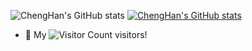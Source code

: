 <!-- ### Hi there 👋 -->

<!--
**chenghancc/chenghancc** is a ✨ _special_ ✨ repository because its `README.md` (this file) appears on your GitHub profile.

Here are some ideas to get you started:

- 🔭 I’m currently working on ...
- 🌱 I’m currently learning ...
- 👯 I’m looking to collaborate on ...
- 🤔 I’m looking for help with ...
- 💬 Ask me about ...
- 📫 How to reach me: ...
- 😄 Pronouns: ...
- ⚡ Fun fact: ...
-->

![ChengHan's GitHub stats](https://github-readme-stats.vercel.app/api?username=chenghancc)
[![ChengHan's GitHub stats](https://github-readme-stats.vercel.app/api/top-langs/?username=chenghancc)](https://github.com/chenghancc/github-readme-stats)

- 🤔 My ![Visitor Count](https://profile-counter.glitch.me/chenghancc/count.svg) visitors!
